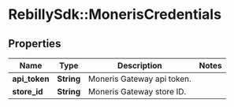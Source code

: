 # RebillySdk::MonerisCredentials

## Properties
Name | Type | Description | Notes
------------ | ------------- | ------------- | -------------
**api_token** | **String** | Moneris Gateway api token. | 
**store_id** | **String** | Moneris Gateway store ID. | 

